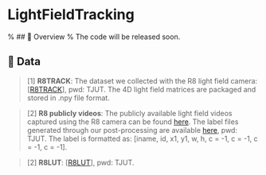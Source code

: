 # LightFieldTracking

% ## 🎃 Overview
% The code will be released soon.
## 🎃 Data
> [1] **R8TRACK**: The dataset we collected with the R8 light field camera: [[R8TRACK](https://pan.baidu.com/s/1sv5nDuY2rOaDlMWHyDdnVg?pwd=TJUT)], pwd: TJUT. The 4D light field matrices are packaged and stored in .npy file format.

> [2] **R8 publicly videos**: The publicly available light field videos captured using the R8 camera can be found [here](http://clim.inria.fr/Datasets/RaytrixR8Dataset-5x5/index.html). The label files generated through our post-processing are available [here](https://pan.baidu.com/s/1O6IgO5X3_miEt94oCcLH3Q?pwd=TJUT), pwd: TJUT. The label is formatted as: [iname, id, x1, y1, w, h, c = -1, c = -1, c = -1, c = -1].

> [2] **R8LUT**: [[R8LUT](https://pan.baidu.com/s/1s_bZPm8k31SdTdC5XIYWLw?pwd=TJUT)], pwd: TJUT.
